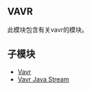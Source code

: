 ## VAVR

此模块包含有关vavr的模块。

## 子模块

+ [Vavr](vavr-1/README.md)
+ [Vavr Java Stream](java-vavr-stream/README.md)